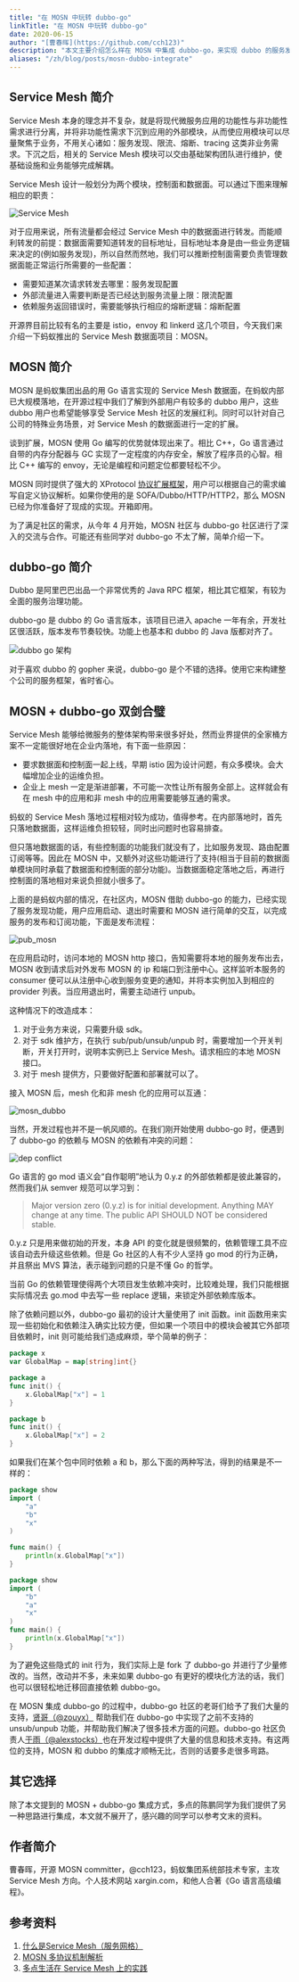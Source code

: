 ```yaml
---
title: "在 MOSN 中玩转 dubbo-go"
linkTitle: "在 MOSN 中玩转 dubbo-go"
date: 2020-06-15
author: "[曹春晖](https://github.com/cch123)"
description: "本文主要介绍怎么样在 MOSN 中集成 dubbo-go，来实现 dubbo 的服务发现。"
aliases: "/zh/blog/posts/mosn-dubbo-integrate"
---
```


## Service Mesh 简介

Service Mesh 本身的理念并不复杂，就是将现代微服务应用的功能性与非功能性需求进行分离，并将非功能性需求下沉到应用的外部模块，从而使应用模块可以尽量聚焦于业务，不用关心诸如：服务发现、限流、熔断、tracing 这类非业务需求。下沉之后，相关的 Service Mesh 模块可以交由基础架构团队进行维护，使基础设施和业务能够完成解耦。

Service Mesh 设计一般划分为两个模块，控制面和数据面。可以通过下图来理解相应的职责：

![Service Mesh](./service-mesh-arch.png)

对于应用来说，所有流量都会经过 Service Mesh 中的数据面进行转发。而能顺利转发的前提：数据面需要知道转发的目标地址，目标地址本身是由一些业务逻辑来决定的(例如服务发现)，所以自然而然地，我们可以推断控制面需要负责管理数据面能正常运行所需要的一些配置：

* 需要知道某次请求转发去哪里：服务发现配置
* 外部流量进入需要判断是否已经达到服务流量上限：限流配置
* 依赖服务返回错误时，需要能够执行相应的熔断逻辑：熔断配置

开源界目前比较有名的主要是 istio，envoy 和 linkerd 这几个项目，今天我们来介绍一下蚂蚁推出的 Service Mesh 数据面项目：MOSN。

## MOSN 简介

MOSN 是蚂蚁集团出品的用 Go 语言实现的 Service Mesh 数据面，在蚂蚁内部已大规模落地，在开源过程中我们了解到外部用户有较多的 dubbo 用户，这些 dubbo 用户也希望能够享受 Service Mesh 社区的发展红利。同时可以针对自己公司的特殊业务场景，对 Service Mesh 的数据面进行一定的扩展。

谈到扩展，MOSN 使用 Go 编写的优势就体现出来了。相比 C++，Go 语言通过自带的内存分配器与 GC 实现了一定程度的内存安全，解放了程序员的心智。相比 C++ 编写的 envoy，无论是编程和问题定位都要轻松不少。

MOSN 同时提供了强大的 XProtocol [协议扩展框架](https://mosn.iodocs/concept/multi-protocol/)，用户可以根据自己的需求编写自定义协议解析。如果你使用的是 SOFA/Dubbo/HTTP/HTTP2，那么 MOSN 已经为你准备好了现成的实现。开箱即用。

为了满足社区的需求，从今年 4 月开始，MOSN 社区与 dubbo-go 社区进行了深入的交流与合作。可能还有些同学对 dubbo-go 不太了解，简单介绍一下。

## dubbo-go 简介

Dubbo 是阿里巴巴出品一个非常优秀的 Java RPC 框架，相比其它框架，有较为全面的服务治理功能。

dubbo-go 是 dubbo 的 Go 语言版本，该项目已进入 apache 一年有余，开发社区很活跃，版本发布节奏较快。功能上也基本和 dubbo 的 Java 版都对齐了。

![dubbo go 架构](./dubbo-go-arch.png)

对于喜欢 dubbo 的 gopher 来说，dubbo-go 是个不错的选择。使用它来构建整个公司的服务框架，省时省心。

## MOSN + dubbo-go 双剑合璧

Service Mesh 能够给微服务的整体架构带来很多好处，然而业界提供的全家桶方案不一定能很好地在企业内落地，有下面一些原因：

* 要求数据面和控制面一起上线，早期 istio 因为设计问题，有众多模块。会大幅增加企业的运维负担。
* 企业上 mesh 一定是渐进部署，不可能一次性让所有服务全部上。这样就会有在 mesh 中的应用和非 mesh 中的应用需要能够互通的需求。

蚂蚁的 Service Mesh 落地过程相对较为成功，值得参考。在内部落地时，首先只落地数据面，这样运维负担较轻，同时出问题时也容易排查。

但只落地数据面的话，有些控制面的功能我们就没有了，比如服务发现、路由配置订阅等等。因此在 MOSN 中，又额外对这些功能进行了支持(相当于目前的数据面单模块同时承载了数据面和控制面的部分功能)。当数据面稳定落地之后，再进行控制面的落地相对来说负担就小很多了。

上面的是蚂蚁内部的情况，在社区内，MOSN 借助 dubbo-go 的能力，已经实现了服务发现功能，用户应用启动、退出时需要和 MOSN 进行简单的交互，以完成服务的发布和订阅功能，下面是发布流程：

![pub_mosn](./mosn_dubbo2.png)

在应用启动时，访问本地的 MOSN http 接口，告知需要将本地的服务发布出去，MOSN 收到请求后对外发布 MOSN 的 ip 和端口到注册中心。这样监听本服务的 consumer 便可以从注册中心收到服务变更的通知，并将本实例加入到相应的 provider 列表。当应用退出时，需要主动进行 unpub。

这种情况下的改造成本：

1. 对于业务方来说，只需要升级 sdk。
2. 对于 sdk 维护方，在执行 sub/pub/unsub/unpub 时，需要增加一个开关判断，开关打开时，说明本实例已上 Service Mesh。请求相应的本地 MOSN 接口。
3. 对于 mesh 提供方，只要做好配置和部署就可以了。

接入 MOSN 后，mesh 化和非 mesh 化的应用可以互通：

![mosn_dubbo](./mosn_dubbo.png)

当然，开发过程也并不是一帆风顺的。在我们刚开始使用 dubbo-go 时，便遇到了 dubbo-go 的依赖与 MOSN 的依赖有冲突的问题：

![dep conflict](./dep_conflict.png)

Go 语言的 go mod 语义会“自作聪明”地认为 0.y.z 的外部依赖都是彼此兼容的，然而我们从 semver 规范可以学习到：

> Major version zero (0.y.z) is for initial development. Anything MAY change at any time. The public API SHOULD NOT be considered stable.

0.y.z 只是用来做初始的开发，本身 API 的变化就是很频繁的，依赖管理工具不应该自动去升级这些依赖。但是 Go 社区的人有不少人坚持 go mod 的行为正确，并且祭出 MVS 算法，表示碰到问题的只是不懂 Go 的哲学。

当前 Go 的依赖管理使得两个大项目发生依赖冲突时，比较难处理，我们只能根据实际情况去 go.mod 中去写一些 replace 逻辑，来锁定外部依赖库版本。

除了依赖问题以外，dubbo-go 最初的设计大量使用了 init 函数。init 函数用来实现一些初始化和依赖注入确实比较方便，但如果一个项目中的模块会被其它外部项目依赖时，init 则可能给我们造成麻烦，举个简单的例子：

```go
package x
var GlobalMap = map[string]int{}

package a
func init() {
    x.GlobalMap["x"] = 1
}

package b
func init() {
    x.GlobalMap["x"] = 2
}
```

如果我们在某个包中同时依赖 a 和 b，那么下面的两种写法，得到的结果是不一样的：

```go
package show
import (
    "a"
    "b"
    "x"
)

func main() {
    println(x.GlobalMap["x"])
}
```

```go
package show
import (
    "b"
    "a"
    "x"
)
func main() {
    println(x.GlobalMap["x"])
}
```

为了避免这些隐式的 init 行为，我们实际上是 fork 了 dubbo-go 并进行了少量修改的。当然，改动并不多，未来如果 dubbo-go 有更好的模块化方法的话，我们也可以很轻松地迁移回直接依赖 dubbo-go。

在 MOSN 集成 dubbo-go 的过程中，dubbo-go 社区的老哥们给予了我们大量的支持，[贤哥（@zouyx）](https://github.com/zouyx) 帮助我们在 dubbo-go 中实现了之前不支持的 unsub/unpub 功能，并帮助我们解决了很多技术方面的问题。dubbo-go 社区负责人[于雨（@alexstocks）](https://github.com/alexstocks)也在开发过程中提供了大量的信息和技术支持。有这两位的支持，MOSN 和 dubbo 的集成才顺畅无比，否则的话要多走很多弯路。

## 其它选择

除了本文提到的 MOSN + dubbo-go 集成方式，多点的陈鹏同学为我们提供了另一种思路进行集成，本文就不展开了，感兴趣的同学可以参考文末的资料。

## 作者简介

曹春晖，开源 MOSN committer，@cch123，蚂蚁集团系统部技术专家，主攻 Service Mesh 方向。个人技术网站 xargin.com，和他人合著《Go 语言高级编程》。

## 参考资料

1. [什么是Service Mesh（服务网格）](https://jimmysong.io/blog/what-is-a-service-mesh/)
1. [MOSN 多协议机制解析](https://mosn.iodocs/concept/multi-protocol)
1. [多点生活在 Service Mesh 上的实践](https://mp.weixin.qq.com/s/mhHnH6ZDPPs6Gr0a20WGOw)
